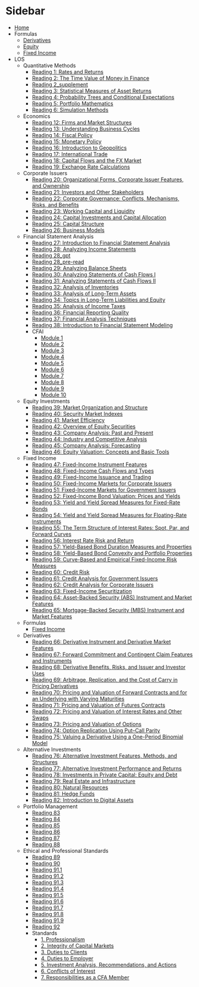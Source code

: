 # Sidebar

- [Home](/README.md)
- Formulas
  - [Derivatives](Formulas/Derivatives.md)
  - [Equity](Formulas/Equity.md)
  - [Fixed Income](Formulas/Fixed%20Income.md)
- LOS
  - Quantitative Methods
    - [Reading 1: Rates and Returns](LOS/PM/Reading%201.md)
    - [Reading 2: The Time Value of Money in Finance](LOS/PM/Reading%202.md)
    - [Reading 2_supplement](LOS/PM/Reading%202_supplement.md)
    - [Reading 3: Statistical Measures of Asset Returns](LOS/PM/Reading%203.md)
    - [Reading 4: Probability Trees and Conditional Expectations](LOS/PM/Reading%204.md)
    - [Reading 5: Portfolio Mathematics](LOS/PM/Reading%205.md)
    - [Reading 6: Simulation Methods](LOS/PM/Reading%206.md)
  - Economics
    - [Reading 12: Firms and Market Structures](LOS/Economics/Reading%2012.md)
    - [Reading 13: Understanding Business Cycles](LOS/Economics/Reading%2013.md)
    - [Reading 14: Fiscal Policy](LOS/Economics/Reading%2014.md)
    - [Reading 15: Monetary Policy](LOS/Economics/Reading%2015.md)
    - [Reading 16: Introduction to Geopolitics](LOS/Economics/Reading%2016.md)
    - [Reading 17: International Trade](LOS/Economics/Reading%2017.md)
    - [Reading 18: Capital Flows and the FX Market](LOS/Economics/Reading%2018.md)
    - [Reading 19: Exchange Rate Calculations](LOS/Economics/Reading%2019.md)
  - Corporate Issuers
    - [Reading 20: Organizational Forms, Corporate Issuer Features, and Ownership](LOS/Corporate%20Issuer/Reading%2020.md)
    - [Reading 21: Investors and Other Stakeholders](LOS/Corporate%20Issuer/Reading%2021.md)
    - [Reading 22: Corporate Governance: Conflicts, Mechanisms, Risks, and Benefits](LOS/Corporate%20Issuer/Reading%2022.md)
    - [Reading 23: Working Capital and Liquidity](LOS/Corporate%20Issuer/Reading%2023.md)
    - [Reading 24: Capital Investments and Capital Allocation](LOS/Corporate%20Issuer/Reading%2024.md)
    - [Reading 25: Capital Structure](LOS/Corporate%20Issuer/Reading%2025.md)
    - [Reading 26: Business Models](LOS/Corporate%20Issuer/Reading%2026.md)
  - Financial Statement Analysis
    - [Reading 27: Introduction to Financial Statement Analysis](LOS/FRA/Reading%2027.md)
    - [Reading 28: Analyzing Income Statements](LOS/FRA/Reading%2028.md)
    - [Reading 28_gpt](LOS/FRA/Reading%2028_gpt.md)
    - [Reading 28_pre-read](LOS/FRA/Reading%2028_pre-read.md)
    - [Reading 29: Analyzing Balance Sheets](LOS/FRA/Reading%2029.md)
    - [Reading 30: Analyzing Statements of Cash Flows I](LOS/FRA/Reading%2030.md)
    - [Reading 31: Analyzing Statements of Cash Flows II](LOS/FRA/Reading%2031.md)
    - [Reading 32: Analysis of Inventories](LOS/FRA/Reading%2032.md)
    - [Reading 33: Analysis of Long-Term Assets](LOS/FRA/Reading%2033.md)
    - [Reading 34: Topics in Long-Term Liabilities and Equity](LOS/FRA/Reading%2034.md)
    - [Reading 35: Analysis of Income Taxes](LOS/FRA/Reading%2035.md)
    - [Reading 36: Financial Reporting Quality](LOS/FRA/Reading%2036.md)
    - [Reading 37: Financial Analysis Techniques](LOS/FRA/Reading%2037.md)
    - [Reading 38: Introduction to Financial Statement Modeling](LOS/FRA/Reading%2038.md)
    - CFAI
      - [Module 1](LOS/FRA/CFAI/Module%201.md)
      - [Module 2](LOS/FRA/CFAI/Module%202.md)
      - [Module 3](LOS/FRA/CFAI/Module%203.md)
      - [Module 4](LOS/FRA/CFAI/Module%204.md)
      - [Module 5](LOS/FRA/CFAI/Module%205.md)
      - [Module 6](LOS/FRA/CFAI/Module%206.md)
      - [Module 7](LOS/FRA/CFAI/Module%207.md)
      - [Module 8](LOS/FRA/CFAI/Module%208.md)
      - [Module 9](LOS/FRA/CFAI/Module%209.md)
      - [Module 10](LOS/FRA/CFAI/Module%2010.md)
  - Equity Investments
    - [Reading 39: Market Organization and Structure](LOS/Equity/Reading%2039.md)
    - [Reading 40: Security Market Indexes](LOS/Equity/Reading%2040.md)
    - [Reading 41: Market Efficiency](LOS/Equity/Reading%2041.md)
    - [Reading 42: Overview of Equity Securities](LOS/Equity/Reading%2042.md)
    - [Reading 43: Company Analysis: Past and Present](LOS/Equity/Reading%2043.md)
    - [Reading 44: Industry and Competitive Analysis](LOS/Equity/Reading%2044.md)
    - [Reading 45: Company Analysis: Forecasting](LOS/Equity/Reading%2045.md)
    - [Reading 46: Equity Valuation: Concepts and Basic Tools](LOS/Equity/Reading%2046.md)
  - Fixed Income
    - [Reading 47: Fixed-Income Instrument Features](LOS/Fixed%20Income/Reading%2047.md)
    - [Reading 48: Fixed-Income Cash Flows and Types](LOS/Fixed%20Income/Reading%2048.md)
    - [Reading 49: Fixed-Income Issuance and Trading](LOS/Fixed%20Income/Reading%2049.md)
    - [Reading 50: Fixed-Income Markets for Corporate Issuers](LOS/Fixed%20Income/Reading%2050.md)
    - [Reading 51: Fixed-Income Markets for Government Issuers](LOS/Fixed%20Income/Reading%2051.md)
    - [Reading 52: Fixed-Income Bond Valuation: Prices and Yields](LOS/Fixed%20Income/Reading%2052.md)
    - [Reading 53: Yield and Yield Spread Measures for Fixed-Rate Bonds](LOS/Fixed%20Income/Reading%2053.md)
    - [Reading 54: Yield and Yield Spread Measures for Floating-Rate Instruments](LOS/Fixed%20Income/Reading%2054.md)
    - [Reading 55: The Term Structure of Interest Rates: Spot, Par, and Forward Curves](LOS/Fixed%20Income/Reading%2055.md)
    - [Reading 56: Interest Rate Risk and Return](LOS/Fixed%20Income/Reading%2056.md)
    - [Reading 57: Yield-Based Bond Duration Measures and Properties](LOS/Fixed%20Income/Reading%2057.md)
    - [Reading 58: Yield-Based Bond Convexity and Portfolio Properties](LOS/Fixed%20Income/Reading%2058.md)
    - [Reading 59: Curve-Based and Empirical Fixed-Income Risk Measures](LOS/Fixed%20Income/Reading%2059.md)
    - [Reading 60: Credit Risk](LOS/Fixed%20Income/Reading%2060.md)
    - [Reading 61: Credit Analysis for Government Issuers](LOS/Fixed%20Income/Reading%2061.md)
    - [Reading 62: Credit Analysis for Corporate Issuers](LOS/Fixed%20Income/Reading%2062.md)
    - [Reading 63: Fixed-Income Securitization](LOS/Fixed%20Income/Reading%2063.md)
    - [Reading 64: Asset-Backed Security (ABS) Instrument and Market Features](LOS/Fixed%20Income/Reading%2064.md)
    - [Reading 65: Mortgage-Backed Security (MBS) Instrument and Market Features](LOS/Fixed%20Income/Reading%2065.md)
  - Formulas
    - [Fixed Income](Formulas/Fixed%20Income.md)
  - Derivatives
    - [Reading 66: Derivative Instrument and Derivative Market Features](LOS/Derivatives/Reading%2066.md)
    - [Reading 67: Forward Commitment and Contingent Claim Features and Instruments](LOS/Derivatives/Reading%2067.md)
    - [Reading 68: Derivative Benefits, Risks, and Issuer and Investor Uses](LOS/Derivatives/Reading%2068.md)
    - [Reading 69: Arbitrage, Replication, and the Cost of Carry in Pricing Derivatives](LOS/Derivatives/Reading%2069.md)
    - [Reading 70: Pricing and Valuation of Forward Contracts and for an Underlying with Varying Maturities](LOS/Derivatives/Reading%2070.md)
    - [Reading 71: Pricing and Valuation of Futures Contracts](LOS/Derivatives/Reading%2071.md)
    - [Reading 72: Pricing and Valuation of Interest Rates and Other Swaps](LOS/Derivatives/Reading%2072.md)
    - [Reading 73: Pricing and Valuation of Options](LOS/Derivatives/Reading%2073.md)
    - [Reading 74: Option Replication Using Put–Call Parity](LOS/Derivatives/Reading%2074.md)
    - [Reading 75: Valuing a Derivative Using a One-Period Binomial Model](LOS/Derivatives/Reading%2075.md)
  - Alternative Investments
    - [Reading 76: Alternative Investment Features, Methods, and Structures](LOS/Alts/Reading%2076.md)
    - [Reading 77: Alternative Investment Performance and Returns](LOS/Alts/Reading%2077.md)
    - [Reading 78: Investments in Private Capital: Equity and Debt](LOS/Alts/Reading%2078.md)
    - [Reading 79: Real Estate and Infrastructure](LOS/Alts/Reading%2079.md)
    - [Reading 80: Natural Resources](LOS/Alts/Reading%2080.md)
    - [Reading 81: Hedge Funds](LOS/Alts/Reading%2081.md)
    - [Reading 82: Introduction to Digital Assets](LOS/Alts/Reading%2082.md)
  - Portfolio Management
    - [Reading 83](LOS/PM/Reading%2083.md)
    - [Reading 84](LOS/PM/Reading%2084.md)
    - [Reading 85](LOS/PM/Reading%2085.md)
    - [Reading 86](LOS/PM/Reading%2086.md)
    - [Reading 87](LOS/PM/Reading%2087.md)
    - [Reading 88](LOS/PM/Reading%2088.md)
  - Ethical and Professional Standards
    - [Reading 89](LOS/Ethics/Reading%2089.md)
    - [Reading 90](LOS/Ethics/Reading%2090.md)
    - [Reading 91.1](LOS/Ethics/Reading%2091.1.md)
    - [Reading 91.2](LOS/Ethics/Reading%2091.2.md)
    - [Reading 91.3](LOS/Ethics/Reading%2091.3.md)
    - [Reading 91.4](LOS/Ethics/Reading%2091.4.md)
    - [Reading 91.5](LOS/Ethics/Reading%2091.5.md)
    - [Reading 91.6](LOS/Ethics/Reading%2091.6.md)
    - [Reading 91.7](LOS/Ethics/Reading%2091.7.md)
    - [Reading 91.8](LOS/Ethics/Reading%2091.8.md)
    - [Reading 91.9](LOS/Ethics/Reading%2091.9.md)
    - [Reading 92](LOS/Ethics/Reading%2092.md)
    - Standards
      - [1. Professionalism](LOS/Standards/1_Professionalism.md)
      - [2. Integrity of Capital Markets](LOS/Standards/2_Integritiy_of_capital_markets.md)
      - [3. Duties to Clients](LOS/Standards/3_Duties_to_clients.md)
      - [4. Duties to Employer](LOS/Standards/4_Duties_to_employer.md)
      - [5. Investment Analysis, Recommendations, and Actions](LOS/Standards/5_Investment_analysis_recomm_actions.md)
      - [6. Conflicts of Interest](LOS/Standards/6_conflict_of_interest.md)
      - [7. Responsibilities as a CFA Member](LOS/Standards/7_Responsibilities_cfa_member.md)
